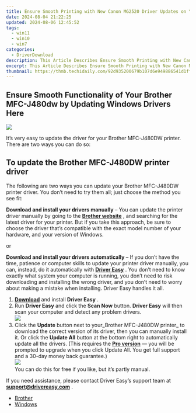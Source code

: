 ```yaml
---
title: Ensure Smooth Printing with New Canon MG2520 Driver Updates on Your Windows PC
date: 2024-08-04 21:22:25
updated: 2024-08-06 12:45:52
tags:
  - win11
  - win10
  - win7
categories:
  - DriverDownload
description: This Article Describes Ensure Smooth Printing with New Canon MG2520 Driver Updates on Your Windows PC
excerpt: This Article Describes Ensure Smooth Printing with New Canon MG2520 Driver Updates on Your Windows PC
thumbnail: https://thmb.techidaily.com/92d935200679b107d6e949886541d1fff9656f8b1ef1aeadb85afda988825dc9.jpg
---
```


## Ensure Smooth Functionality of Your Brother MFC-J480dw by Updating Windows Drivers Here

![](https://images.drivereasy.com/wp-content/uploads/2018/12/img_5c0f98c851b60.png)

 It’s very easy to update the driver for your Brother MFC-J480DW printer. There are two ways you can do so:

## To update the Brother MFC-J480DW printer driver

 The following are two ways you can update your Brother MFC-J480DW printer driver. You don’t need to try them all; just choose the method you see fit:

**Download and install your drivers manually** – You can update the printer driver manually by going to the **[Brother website](https://support.brother.com/g/b/index.aspx?noautojudge=true)**  , and searching for the latest driver for your printer. But if you take this approach, be sure to choose the driver that’s compatible with the exact model number of your hardware, and your version of Windows.

or

**Download and install your drivers automatically** – If you don’t have the time, patience or computer skills to update your printer driver manually, you can, instead, do it automatically with **[Driver Easy](https://tools.techidaily.com/drivereasy/download/)**  . You don’t need to know exactly what system your computer is running, you don’t need to risk downloading and installing the wrong driver, and you don’t need to worry about making a mistake when installing. Driver Easy handles it all.

1. [**Download**](https://tools.techidaily.com/drivereasy/download/) and install **Driver Easy** .
2. Run **Driver Easy** and click the **Scan Now** button. **Driver Easy**  will then scan your computer and detect any problem drivers.  
![](https://images.drivereasy.com/wp-content/uploads/2018/10/img_5bd0366bd75a4.jpg)
3. Click the **Update**  button next to your_Brother MFC-J480DW printer_ to download the correct version of its driver, then you can manually install it. Or click the **Update All**  button at the bottom right to automatically update all the drivers. (This requires the **[Pro version](https://tools.techidaily.com/drivereasy/download/)**  — you will be prompted to upgrade when you click Update All. You get full support and a 30-day money back guarantee.)  
![](https://images.drivereasy.com/wp-content/uploads/2018/12/img_5c0f98604aa20.jpg)  
 You can do this for free if you like, but it’s partly manual.

 If you need assistance, please contact Driver Easy’s support team at **[support@drivereasy.com](https://tools.techidaily.com/drivereasy/download/)**  .

* [Brother](https://tools.techidaily.com/drivereasy/download/)
* [Windows](https://tools.techidaily.com/drivereasy/download/)

<ins class="adsbygoogle"
     style="display:block"
     data-ad-format="autorelaxed"
     data-ad-client="ca-pub-7571918770474297"
     data-ad-slot="1223367746"></ins>



<ins class="adsbygoogle"
     style="display:block"
     data-ad-client="ca-pub-7571918770474297"
     data-ad-slot="8358498916"
     data-ad-format="auto"
     data-full-width-responsive="true"></ins>
